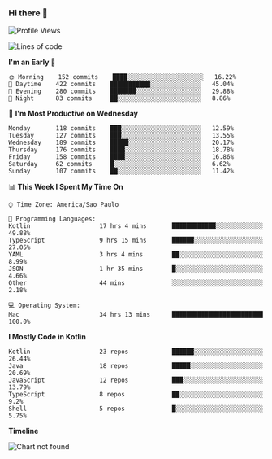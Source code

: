 ### Hi there 👋

<!--
**fernandonogueira/fernandonogueira** is a ✨ _special_ ✨ repository because its `README.md` (this file) appears on your GitHub profile.

Here are some ideas to get you started:

- 🔭 I’m currently working on ...
- 🌱 I’m currently learning ...
- 👯 I’m looking to collaborate on ...
- 🤔 I’m looking for help with ...
- 💬 Ask me about ...
- 📫 How to reach me: ...
- 😄 Pronouns: ...
- ⚡ Fun fact: ...
-->

<!--START_SECTION:waka-->
![Profile Views](http://img.shields.io/badge/Profile%20Views-0-blue)

![Lines of code](https://img.shields.io/badge/From%20Hello%20World%20I%27ve%20Written-5.8%20million%20lines%20of%20code-blue)

**I'm an Early 🐤** 

```text
🌞 Morning    152 commits    ████░░░░░░░░░░░░░░░░░░░░░   16.22% 
🌆 Daytime    422 commits    ███████████░░░░░░░░░░░░░░   45.04% 
🌃 Evening    280 commits    ███████░░░░░░░░░░░░░░░░░░   29.88% 
🌙 Night      83 commits     ██░░░░░░░░░░░░░░░░░░░░░░░   8.86%

```
📅 **I'm Most Productive on Wednesday** 

```text
Monday       118 commits    ███░░░░░░░░░░░░░░░░░░░░░░   12.59% 
Tuesday      127 commits    ███░░░░░░░░░░░░░░░░░░░░░░   13.55% 
Wednesday    189 commits    █████░░░░░░░░░░░░░░░░░░░░   20.17% 
Thursday     176 commits    ████░░░░░░░░░░░░░░░░░░░░░   18.78% 
Friday       158 commits    ████░░░░░░░░░░░░░░░░░░░░░   16.86% 
Saturday     62 commits     █░░░░░░░░░░░░░░░░░░░░░░░░   6.62% 
Sunday       107 commits    ██░░░░░░░░░░░░░░░░░░░░░░░   11.42%

```


📊 **This Week I Spent My Time On** 

```text
⌚︎ Time Zone: America/Sao_Paulo

💬 Programming Languages: 
Kotlin                   17 hrs 4 mins       ████████████░░░░░░░░░░░░░   49.88% 
TypeScript               9 hrs 15 mins       ██████░░░░░░░░░░░░░░░░░░░   27.05% 
YAML                     3 hrs 4 mins        ██░░░░░░░░░░░░░░░░░░░░░░░   8.99% 
JSON                     1 hr 35 mins        █░░░░░░░░░░░░░░░░░░░░░░░░   4.66% 
Other                    44 mins             ░░░░░░░░░░░░░░░░░░░░░░░░░   2.18%

💻 Operating System: 
Mac                      34 hrs 13 mins      █████████████████████████   100.0%

```

**I Mostly Code in Kotlin** 

```text
Kotlin                   23 repos            ██████░░░░░░░░░░░░░░░░░░░   26.44% 
Java                     18 repos            █████░░░░░░░░░░░░░░░░░░░░   20.69% 
JavaScript               12 repos            ███░░░░░░░░░░░░░░░░░░░░░░   13.79% 
TypeScript               8 repos             ██░░░░░░░░░░░░░░░░░░░░░░░   9.2% 
Shell                    5 repos             █░░░░░░░░░░░░░░░░░░░░░░░░   5.75%

```


**Timeline**

![Chart not found](https://raw.githubusercontent.com/fernandonogueira/fernandonogueira/master/charts/bar_graph.png) 


<!--END_SECTION:waka-->
